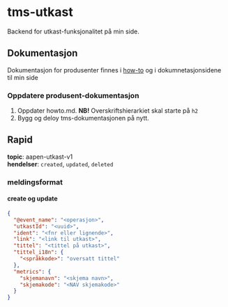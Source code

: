 # tms-utkast

Backend for utkast-funksjonalitet på min side.

## Dokumentasjon
Dokumentasjon for produsenter finnes i [how-to](/howto.md) og i dokumnetasjonsidene til min side

### Oppdatere produsent-dokumentasjon
1. Oppdater howto.md. **NB!** Overskriftshierarkiet skal starte på `h2` 
2. Bygg og deloy tms-dokumentasjonen på nytt. 

## Rapid
**topic**: aapen-utkast-v1 \
**hendelser**: `created`, `updated`, `deleted`

### meldingsformat

#### create og update

```json
{
  "@event_name": "<operasjon>",
  "utkastId": "<uuid>",
  "ident": "<fnr eller lignende>",
  "link": "<link til utkast>",
  "tittel": "<tittel på utkast>",
  "tittel_i18n": {
    "<språkkode>": "oversatt tittel"
  },
  "metrics": {
    "skjemanavn": "<skjema navn>",
    "skjemakode": "<NAV skjemakode>"
  }
}
```

